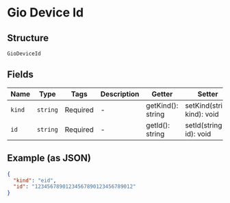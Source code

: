 
# Gio Device Id

## Structure

`GioDeviceId`

## Fields

| Name | Type | Tags | Description | Getter | Setter |
|  --- | --- | --- | --- | --- | --- |
| `kind` | `string` | Required | - | getKind(): string | setKind(string kind): void |
| `id` | `string` | Required | - | getId(): string | setId(string id): void |

## Example (as JSON)

```json
{
  "kind": "eid",
  "id": "12345678901234567890123456789012"
}
```

